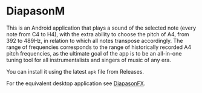 # DiapasonM

This is an Android application that plays a sound of the selected note (every note from C4 to H4), with the extra ability to choose the pitch of A4, from 392 to 489Hz, in relation to which all notes transpose accordingly. The range of frequencies corresponds to the range of historically recorded A4 pitch frequencies, as the ultimate goal of the app is to be an all-in-one tuning tool for all instrumentalists and singers of music of any era.

You can install it using the latest `apk` file from Releases.

For the equivalent desktop application see [DiapasonFX](https://github.com/dimitris47/diapasonfx).
